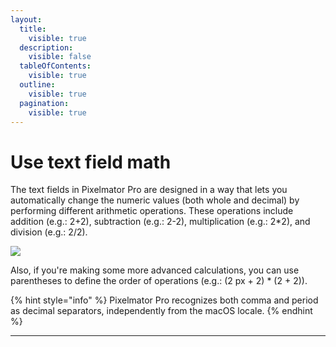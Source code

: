 ```yaml
---
layout:
  title:
    visible: true
  description:
    visible: false
  tableOfContents:
    visible: true
  outline:
    visible: true
  pagination:
    visible: true
---
```


# Use text field math

The text fields in Pixelmator Pro are designed in a way that lets you automatically change the numeric values (both whole and decimal) by performing different arithmetic operations. These operations include addition (e.g.: 2+2), subtraction (e.g.: 2-2), multiplication (e.g.: 2\*2), and division (e.g.: 2/2).

![](https://help.pixelmator.com/pixelmator-pro/3.5/assets/English/1647436748000.jpeg)

Also, if you're making some more advanced calculations, you can use parentheses to define the order of operations (e.g.: (2 px + 2) \* (2 + 2)).

{% hint style="info" %}
Pixelmator Pro recognizes both comma and period as decimal separators, independently from the macOS locale.
{% endhint %}

***
